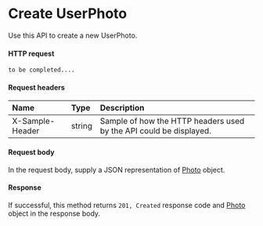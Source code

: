 # Create UserPhoto

Use this API to create a new UserPhoto.
#### HTTP request
```http
to be completed....
```
#### Request headers
| Name       | Type | Description|
|:---------------|:--------|:----------|
| X-Sample-Header  | string  | Sample of how the HTTP headers used by the API could be displayed.|

#### Request body
In the request body, supply a JSON representation of [Photo]('../api/photo.md') object.


#### Response
If successful, this method returns `201, Created` response code and [Photo](../resources/photo.md) object in the response body.

